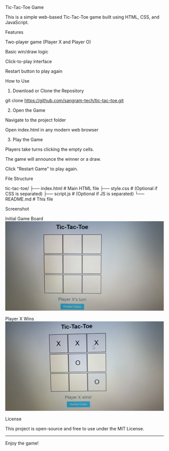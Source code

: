 Tic-Tac-Toe Game

This is a simple web-based Tic-Tac-Toe game built using HTML, CSS, and JavaScript.

Features

Two-player game (Player X and Player O)

Basic win/draw logic

Click-to-play interface

Restart button to play again


How to Use

1. Download or Clone the Repository

git clone https://github.com/sangram-tech/tic-tac-toe.git


2. Open the Game

Navigate to the project folder

Open index.html in any modern web browser



3. Play the Game

Players take turns clicking the empty cells.

The game will announce the winner or a draw.

Click "Restart Game" to play again.




File Structure

tic-tac-toe/
├── index.html        # Main HTML file
├── style.css         # (Optional if CSS is separated)
├── script.js         # (Optional if JS is separated)
└── README.md         # This file

Screenshot

Initial Game Board ![Initial Game Board](./initial.jpeg)



Player X Wins
![Player X Wins](./x-win.jpeg)



License

This project is open-source and free to use under the MIT License.


---

Enjoy the game!

